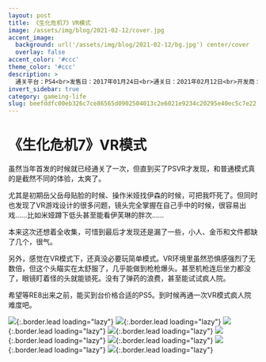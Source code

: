 ```yaml
---
layout: post
title: 《生化危机7》VR模式
image: /assets/img/blog/2021-02-12/cover.jpg
accent_image: 
  background: url('/assets/img/blog/2021-02-12/bg.jpg') center/cover
  overlay: false
accent_color: '#ccc'
theme_color: '#ccc'
description: >
  通关平台：PS4<br>发售日：2017年01月24日<br>通关日：2021年02月12日<br>开发商：CAPCOM<br>发行商：CAPCOM<br>个人评分：91
invert_sidebar: true
category: gameing-life
slug: beefddfc00eb326c7ce86565d0902504013c2e6021e9234c20295e40ec5c7e22
---
```


# 《生化危机7》VR模式

虽然当年首发的时候就已经通关了一次，但直到买了PSVR才发现，和普通模式真的是截然不同的体验，太爽了。

尤其是初期岳父岳母贴脸的时候、操作米娅找伊森的时候，可把我吓死了。但同时也发现了VR游戏设计的很多问题，镜头完全掌握在自己手中的时候，很容易出戏……比如米娅蹲下低头甚至能看伊芙琳的胖次……

本来这次还想着全收集，可惜到最后才发现还是漏了一些，小人、金币和文件都缺了几个，很气。

另外，感觉在VR模式下，还真没必要玩简单模式。VR环境里虽然恐惧感强烈了无数倍，但这个头瞄实在太舒服了，几乎能做到枪枪爆头。甚至机枪连后坐力都没了，眼镜盯着怪的头就能锁死。没有了弹药的浪费，甚至能试试疯人院。

希望等RE8出来之前，能买到台价格合适的PS5。到时候再通一次VR模式疯人院难度吧。


![](/assets/img/blog/2021-02-12/1.jpg){:.border.lead loading="lazy"}
![](/assets/img/blog/2021-02-12/2.jpg){:.border.lead loading="lazy"}
![](/assets/img/blog/2021-02-12/3.jpg){:.border.lead loading="lazy"}
![](/assets/img/blog/2021-02-12/4.jpg){:.border.lead loading="lazy"}
![](/assets/img/blog/2021-02-12/5.jpg){:.border.lead loading="lazy"}
![](/assets/img/blog/2021-02-12/6.jpg){:.border.lead loading="lazy"}
![](/assets/img/blog/2021-02-12/7.jpg){:.border.lead loading="lazy"}
![](/assets/img/blog/2021-02-12/8.jpg){:.border.lead loading="lazy"}